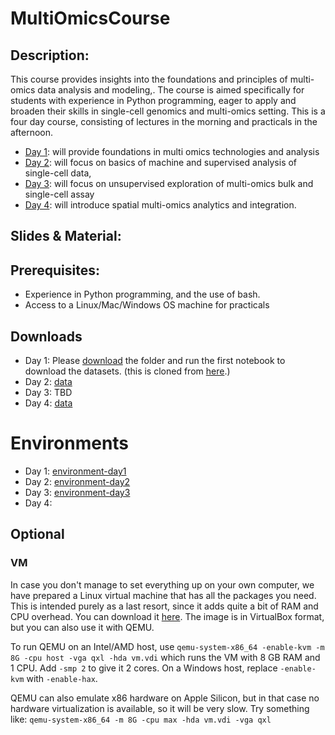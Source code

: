# MultiOmicsCourse

## Description:
This course provides insights into the foundations and principles of multi-omics data analysis and modeling,. The course is aimed specifically for students with experience in Python programming, eager to apply and broaden their skills in single-cell genomics and multi-omics  setting. This is a four day course, consisting of lectures in the morning and practicals in the afternoon.

- [Day 1](day1/):  will provide foundations in multi omics technologies and analysis
- [Day 2](day2/):  will focus on basics of machine and supervised analysis of single-cell data,
- [Day 3](day3/):  will focus on unsupervised exploration of multi-omics bulk and single-cell assay
- [Day 4](day4/):  will introduce spatial multi-omics analytics and integration.



## Slides & Material:


## Prerequisites:

* Experience in Python programming, and the use of bash.
* Access to a Linux/Mac/Windows OS machine for practicals

## Downloads
* Day 1: Please [download](https://drive.google.com/drive/folders/17sufCcvtCAbaBn5MfKr5ZxWdz2ilXL51?usp=drive_link) the folder and run the first notebook to download the datasets.  (this is cloned from [here](https://github.com/NBISweden/workshop-scRNAseq).)
* Day 2: [data](https://hub.dkfz.de/s/JWBprGiT6MELiDN)
* Day 3: TBD
* Day 4: [data](https://hub.dkfz.de/s/WxptQkKEb36EnAP)

# Environments
* Day 1: [environment-day1](environments/day1.yml)
* Day 2: [environment-day2](environments/day2.yml)
* Day 3: [environment-day3](environments/day3.yml)
* Day 4: 

## Optional
### VM
In case you don't manage to set everything up on your own computer, we have prepared a Linux virtual machine that has all the packages you need.
This is intended purely as a last resort, since it adds quite a bit of RAM and CPU overhead.
You can download it [here](https://drive.google.com/file/d/1-9iBqS1XzWvGqPUxMfsoi4Gk-f-fE4GB/view?usp=sharing).
The image is in VirtualBox format, but you can also use it with QEMU.

To run QEMU on an Intel/AMD host, use `qemu-system-x86_64 -enable-kvm -m 8G -cpu host -vga qxl -hda vm.vdi` which runs the VM with 8 GB RAM and 1 CPU.
Add `-smp 2` to give it 2 cores.
On a Windows host, replace `-enable-kvm` with `-enable-hax`.

QEMU can also emulate x86 hardware on Apple Silicon, but in that case no hardware virtualization is available, so it will be very slow. Try something like:
`qemu-system-x86_64 -m 8G -cpu max -hda vm.vdi -vga qxl`
